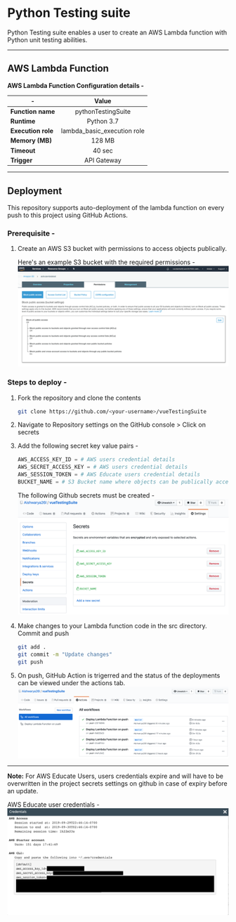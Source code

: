 # Python Testing suite

Python Testing suite enables a user to create an AWS Lambda function with Python unit testing abilities. 

***

## AWS Lambda Function
**AWS Lambda Function Configuration details -** 

| -                 | Value                       |
| ------------------|:---------------------------:|
| **Function name** | pythonTestingSuite          |
| **Runtime**       | Python 3.7                  |
| **Execution role**| lambda_basic_execution role |
| **Memory (MB)**   | 128 MB                      |
| **Timeout**       | 40 sec                      |
| **Trigger**       | API Gateway                 |

*** 

## Deployment
This repository supports auto-deployment of the lambda function on every push to this project using GitHub Actions.
### Prerequisite -
1. Create an AWS S3 bucket with permissions to access objects publically.

   Here's an example S3 bucket with the required permissions -
   ![S3 bucket policy](./docs/Bucket-policy.png)
   
### Steps to deploy -
1. Fork the repository and clone the contents
   ```bash
   git clone https://github.com/<your-username>/vueTestingSuite
   ```
2. Navigate to Repository settings on the GitHub console > Click on secrets
3. Add the following secret key value pairs - 
   ```python
   AWS_ACCESS_KEY_ID = # AWS users credential details
   AWS_SECRET_ACCESS_KEY = # AWS users credential details
   AWS_SESSION_TOKEN = # AWS Educate users credential details
   BUCKET_NAME = # S3 Bucket name where objects can be publically accessible
   ```
   
   The following Github secrets must be created -
   ![Github Secrets](./docs/Github-secrets.png)
   
4. Make changes to your Lambda function code in the src directory. Commit and push
   ```bash
   git add .
   git commit -m "Update changes"
   git push
   ```
3. On push, GitHub Action is trigerred and the status of the deployments can be viewed under the actions tab.
   ![Github Secrets](./docs/Github-actions.png)

***

**Note:** 
For AWS Educate Users, users credentials expire and will have to be overwritten in the project secrets settings on github in case of expiry before an update.

AWS Educate user credentials - 
![AWS Educate credentials](./docs/Aws-Educate-credentials.png)
